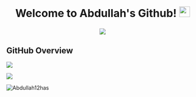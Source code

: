 
<!--
**Abdullah12has/Abdullah12has** is a ✨ _special_ ✨ repository because its `README.md` (this file) appears on your GitHub profile.

Here are some ideas to get you started:

- 🔭 I’m currently working on ...
- 🌱 I’m currently learning ...
- 👯 I’m looking to collaborate on ...
- 🤔 I’m looking for help with ...
- 💬 Ask me about ...
- 📫 How to reach me: ...
- 😄 Pronouns: ...
- ⚡ Fun fact: ...
-->



<h1 align="center">
  Welcome to Abdullah's Github!
  <img src="https://media.giphy.com/media/hvRJCLFzcasrR4ia7z/giphy.gif" width="28">
</h1>

<h3 align="center">
  <img src="https://readme-typing-svg.herokuapp.com/?center=true&width=380&color=F7A0A0&lines=Full+Stack+Web+Developer;Blockchain+Developer;">
</h3>



## GitHub Overview

<p align="left">
 <a href="https://github.com/Abdullah12has"><img align="center" src="https://github-readme-streak-stats.herokuapp.com/?user=Abdullah12has&theme=dark"></a>
</p>
<p align="left">
  <a href="https://github.com/Abdullah12has"> <img align="center" src="https://github-readme-stats.anuraghazra1.vercel.app/api/top-langs/?username=Abdullah12has&layout=compact&theme=radical" />
</a>
</p>
<p align="left"> <img src="https://github-readme-stats.vercel.app/api?username=Abdullah12has&theme=synthwave&show_icons=true" alt="Abdullah12has" />
